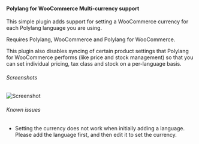 #### Polylang for WooCommerce Multi-currency support

This simple plugin adds support for setting a WooCommerce currency for each Polylang 
language you are using.

Requires Polylang, WooCommerce and Polylang for WooCommerce.

This plugin also disables syncing of certain product settings that Polylang for WooCommerce performs (like price and stock management) 
so that you can set individual pricing, tax class and stock on a per-language basis.

###### Screenshots

![Screenshot](https://khromov.se/wp-content/uploads/2016/09/pl-wc.png)

###### Known issues

* Setting the currency does not work when initially adding a language. Please add 
the language first, and then edit it to set the currency.